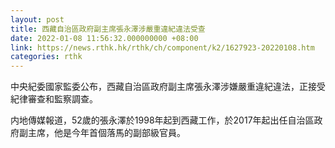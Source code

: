 ```yaml
---
layout: post
title: 西藏自治區政府副主席張永澤涉嚴重違紀違法受查
date: 2022-01-08 11:56:32.000000000 +08:00
link: https://news.rthk.hk/rthk/ch/component/k2/1627923-20220108.htm
categories: rthk
---
```


中央紀委國家監委公布，西藏自治區政府副主席張永澤涉嫌嚴重違紀違法，正接受紀律審查和監察調查。

内地傳媒報道，52歲的張永澤於1998年起到西藏工作，於2017年起出任自治區政府副主席，他是今年首個落馬的副部級官員。
